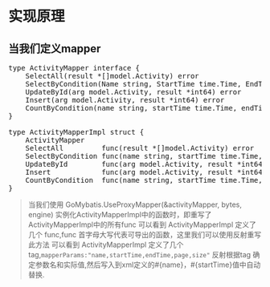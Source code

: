 # 实现原理

## 当我们定义mapper
<pre>
type ActivityMapper interface {
	SelectAll(result *[]model.Activity) error
	SelectByCondition(Name string, StartTime time.Time, EndTime time.Time, Page int, Size int, result *[]model.Activity) error
	UpdateById(arg model.Activity, result *int64) error
	Insert(arg model.Activity, result *int64) error
	CountByCondition(name string, startTime time.Time, endTime time.Time, result *int) error
}

type ActivityMapperImpl struct {
	ActivityMapper
	SelectAll         func(result *[]model.Activity) error
	SelectByCondition func(name string, startTime time.Time, endTime time.Time, page int, size int, result *[]model.Activity) error `mapperParams:"name,startTime,endTime,page,size"`
	UpdateById        func(arg model.Activity, result *int64) error
	Insert            func(arg model.Activity, result *int64) error
	CountByCondition  func(name string, startTime time.Time, endTime time.Time, result *int) error                                  `mapperParams:"name,startTime,endTime"`
}
</pre>

> 当我们使用 GoMybatis.UseProxyMapper(&activityMapper, bytes, engine) 实例化ActivityMapperImpl中的函数时，即重写了ActivityMapperImpl中的所有func
> 可以看到 ActivityMapperImpl 定义了几个 func,func 首字母大写代表可导出的函数，这里我们可以使用反射重写此方法
> 可以看到 ActivityMapperImpl 定义了几个 tag,`mapperParams:"name,startTime,endTime,page,size"` 反射根据tag 确定参数名和实际值,然后写入到xml定义的#{name}，#{startTime}值中自动替换.